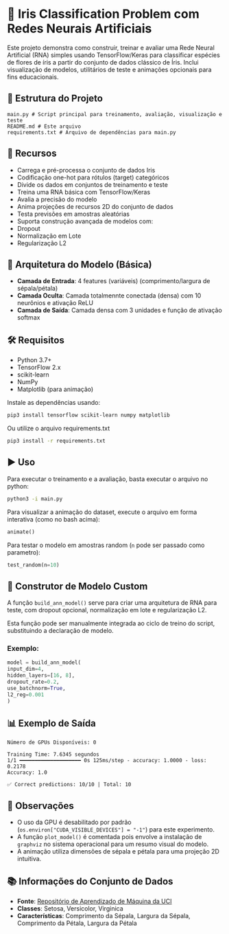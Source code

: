 # 🌸 Iris Classification Problem com Redes Neurais Artificiais

Este projeto demonstra como construir, treinar e avaliar uma Rede Neural Artificial (RNA) simples usando TensorFlow/Keras para classificar espécies de flores de íris a partir do conjunto de dados clássico de Íris. Inclui visualização de modelos, utilitários de teste e animações opcionais para fins educacionais.

## 📁 Estrutura do Projeto

```
main.py # Script principal para treinamento, avaliação, visualização e teste
README.md # Este arquivo
requirements.txt # Arquivo de dependências para main.py
```

## 🚀 Recursos

- Carrega e pré-processa o conjunto de dados Iris
- Codificação one-hot para rótulos (target) categóricos
- Divide os dados em conjuntos de treinamento e teste
- Treina uma RNA básica com TensorFlow/Keras
- Avalia a precisão do modelo
- Anima projeções de recursos 2D do conjunto de dados
- Testa previsões em amostras aleatórias
- Suporta construção avançada de modelos com:
- Dropout
- Normalização em Lote
- Regularização L2

## 🧠 Arquitetura do Modelo (Básica)

- **Camada de Entrada**: 4 features (variáveis) (comprimento/largura de sépala/pétala)
- **Camada Oculta**: Camada totalmennte conectada (densa) com 10 neurônios e ativação ReLU
- **Camada de Saída**: Camada densa com 3 unidades e função de ativação softmax

## 🛠️ Requisitos

- Python 3.7+
- TensorFlow 2.x
- scikit-learn
- NumPy
- Matplotlib (para animação)

Instale as dependências usando:

```bash
pip3 install tensorflow scikit-learn numpy matplotlib
```

Ou utilize o arquivo requirements.txt
```bash
pip3 install -r requirements.txt
```

## ▶️ Uso

Para executar o treinamento e a avaliação, basta executar o arquivo no python:

```bash
python3 -i main.py
```

Para visualizar a animação do dataset, execute o arquivo em forma interativa (como no bash acima):

```python
animate()
```

Para testar o modelo em amostras random (`n` pode ser passado como parametro):

```python
test_random(n=10)
```

## 🧪 Construtor de Modelo Custom

A função `build_ann_model()` serve para criar uma arquitetura de RNA para teste, com dropout opcional, normalização em lote e regularização L2.

Esta função pode ser manualmente integrada ao ciclo de treino do script, substituindo a declaração de modelo.

### Exemplo:

```python
model = build_ann_model(
input_dim=4,
hidden_layers=[16, 8],
dropout_rate=0.2,
use_batchnorm=True,
l2_reg=0.001
)
```

## 📊 Exemplo de Saída

```plaintext
Número de GPUs Disponíveis: 0

Training Time: 7.6345 segundos
1/1 ━━━━━━━━━━━━━━━━━━━━ 0s 125ms/step - accuracy: 1.0000 - loss: 0.2178
Accuracy: 1.0

✅ Correct predictions: 10/10 | Total: 10
```

## 📌 Observações

- O uso da GPU é desabilitado por padrão (`os.environ["CUDA_VISIBLE_DEVICES"] = "-1"`) para este experimento.
- A função `plot_model()` é comentada pois envolve a instalação de `graphviz` no sistema operacional para um resumo visual do modelo.
- A animação utiliza dimensões de sépala e pétala para uma projeção 2D intuitiva.

## 📚 Informações do Conjunto de Dados

- **Fonte**: [Repositório de Aprendizado de Máquina da UCI](https://archive.ics.uci.edu/ml/datasets/iris)
- **Classes**: Setosa, Versicolor, Virginica
- **Características**: Comprimento da Sépala, Largura da Sépala, Comprimento da Pétala, Largura da Pétala